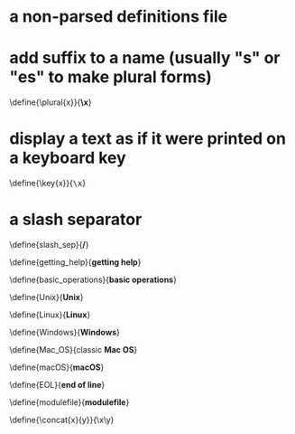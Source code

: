 # a non-parsed definitions file

# add suffix to a name (usually "s" or "es" to make plural forms)
\define{\plural{x}}{<wbr>__<wbr>\x<wbr>__}

# display a text as if it were printed on a keyboard key
\define{\key{x}}{<kbd>\x</kbd>}

# a slash separator
\define{slash_sep}{__/__}

\define{getting_help}{__getting help__}

\define{basic_operations}{__basic operations__}

\define{Unix}{__Unix__}

\define{Linux}{__Linux__}

\define{Windows}{__Windows__}

\define{Mac_OS}{classic __Mac OS__}

\define{macOS}{__macOS__}

\define{EOL}{__end of line__}

\define{modulefile}{__modulefile__}

\define{\concat{x}{y}}{\x\y}
